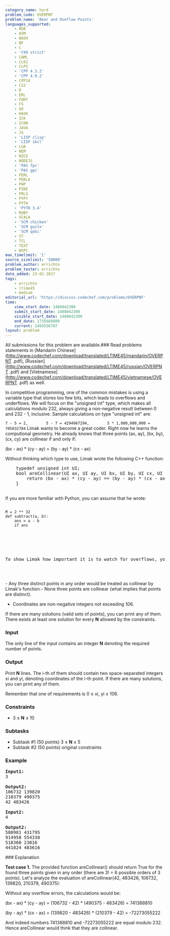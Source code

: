 ```yaml
---
category_name: hard
problem_code: OVERPNT
problem_name: 'Bear and Oveflow Points'
languages_supported:
    - ADA
    - ASM
    - BASH
    - BF
    - C
    - 'C99 strict'
    - CAML
    - CLOJ
    - CLPS
    - 'CPP 4.3.2'
    - 'CPP 4.9.2'
    - CPP14
    - CS2
    - D
    - ERL
    - FORT
    - FS
    - GO
    - HASK
    - ICK
    - ICON
    - JAVA
    - JS
    - 'LISP clisp'
    - 'LISP sbcl'
    - LUA
    - NEM
    - NICE
    - NODEJS
    - 'PAS fpc'
    - 'PAS gpc'
    - PERL
    - PERL6
    - PHP
    - PIKE
    - PRLG
    - PYPY
    - PYTH
    - 'PYTH 3.4'
    - RUBY
    - SCALA
    - 'SCM chicken'
    - 'SCM guile'
    - 'SCM qobi'
    - ST
    - TCL
    - TEXT
    - WSPC
max_timelimit: '1'
source_sizelimit: '50000'
problem_author: errichto
problem_tester: errichto
date_added: 23-02-2017
tags:
    - errichto
    - ltime45
    - medium
editorial_url: 'https://discuss.codechef.com/problems/OVERPNT'
time:
    view_start_date: 1488042300
    submit_start_date: 1488042300
    visible_start_date: 1488042300
    end_date: 1735669800
    current: 1493556787
layout: problem
---
```

All submissions for this problem are available.###  Read problems statements in [Mandarin Chinese](http://www.codechef.com/download/translated/LTIME45/mandarin/OVERPNT
.pdf), [Russian](http://www.codechef.com/download/translated/LTIME45/russian/OVERPNT
.pdf) and [Vietnamese](http://www.codechef.com/download/translated/LTIME45/vietnamese/OVERPNT
.pdf) as well.

In competitive programming, one of the common mistakes is using a variable type that stores too few bits, which leads to overflows and underflows. We will focus on the "unsigned int" type, which makes all calculations modulo 232, always giving a non-negative result between 0 and 232 - 1, inclusive. Sample calculations on type "unsigned int" are:

`7 - 5 = 2,        5 - 7 = 4294967294,        5 * 1,000,000,000 = 705032704`
Limak wants to become a great coder. Right now he learns the computional geometry. He already knows that three points (ax, ay), (bx, by), (cx, cy) are collinear if and only if:

(bx - ax) \* (cy - ay) = (by - ay) \* (cx - ax)

Without thinking which type to use, Limak wrote the following C++ function:


<pre>
	typedef unsigned int UI;
	bool areCollinear(UI ax, UI ay, UI bx, UI by, UI cx, UI cy) {
		return (bx - ax) * (cy - ay) == (by - ay) * (cx - ax);
	}

</pre>
If you are more familiar with Python, you can assume that he wrote:

<pre>
</pre>
    M = 2 ** 32
    def subtract(a, b):
        ans = a - b
        if ans 

<pre><br></br>

<p>To show Limak how important it is to watch for overflows, you must find any set of <b>N</b> distinct points that:

</p>
</pre>- Any three distinct points in any order would be treated as collinear by Limak's function.- None three points are collinear (what implies that points are distinct).
- Coordinates are non-negative integers not exceeding 106.


If there are many solutions (valid sets of points), you can print any of them. There exists at least one solution for every **N** allowed by the constraints.

### Input

The only line of the input contains an integer **N** denoting the required number of points.

### Output

Print **N** lines. The i-th of them should contain two space-separated integers xi and yi, denoting coordinates of the i-th point. If there are many solutions, you can print any of them.

Remember that one of requirements is 0 ≤ xi, yi ≤ 106.

### Constraints

- 3 ≤ **N** ≤ 10

### Subtasks

- Subtask #1 (50 points) 3 ≤ **N** ≤ 5
- Subtask #2 (50 points) original constraints

### Example

<pre><b>Input1:</b>
3

<b>Output2:</b>
106732 139820
210379 490375
42 483426

<b>Input2:</b>
4

<b>Output2:</b>
580981 431795
914958 554338
518360 23016
441824 483616
</pre>### Explanation
**Test case 1.** The provided function areCollinear() should return True for the found three points given in any order (there are 3! = 6 possible orders of 3 points). Let's analyze the evaluation of areCollinear(42, 483426, 106732, 139820, 210379, 490375):

Without any overflow errors, the calculations would be:

 (bx - ax) \* (cy - ay) = (106732 - 42) \* (490375 - 483426) = 741388810

(by - ay) \* (cx - ax) = (139820 - 483426) \* (210379 - 42) = -72273055222

And indeed numbers 741388810 and -72273055222 are equal modulo 232. Hence areCollinear would think that they are collinear.
